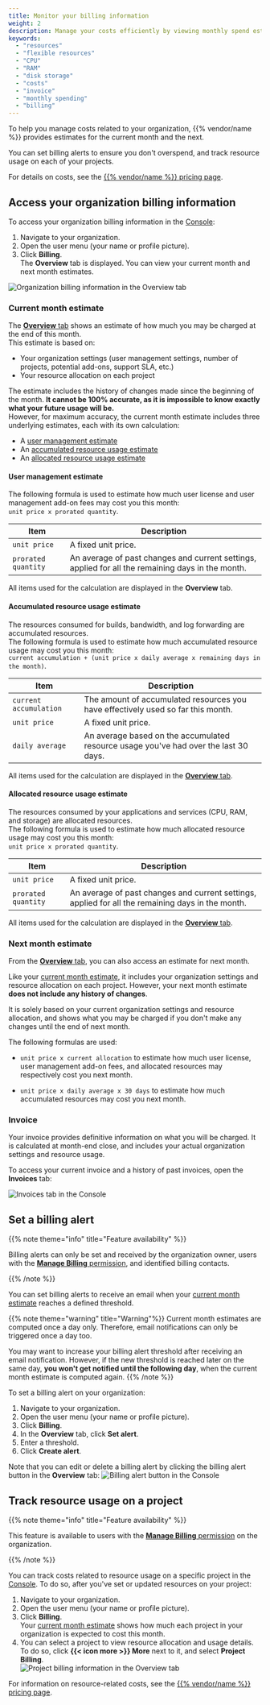 ```yaml
---
title: Monitor your billing information
weight: 2
description: Manage your costs efficiently by viewing monthly spend estimates and setting spend alerts.
keywords:
  - "resources"
  - "flexible resources"
  - "CPU"
  - "RAM"
  - "disk storage"
  - "costs"
  - "invoice"
  - "monthly spending"
  - "billing"
---
```


To help you manage costs related to your organization,
{{% vendor/name %}} provides estimates for the current month and the next.

You can set billing alerts to ensure you don't overspend,
and track resource usage on each of your projects.

For details on costs, see the [{{% vendor/name %}} pricing page](https://upsun.com/pricing/).

## Access your organization billing information

To access your organization billing information in the [Console](/administration/web/_index.md):

1. Navigate to your organization.
2. Open the user menu (your name or profile picture).
3. Click **Billing**.</br>
   The **Overview** tab is displayed.
   You can view your current month and next month estimates.

![Organization billing information in the Overview tab](/images/billing/organization-billing.png "0.6")

### Current month estimate

The [**Overview** tab](#access-your-organization-billing-information) shows an estimate of how much you may be charged at the end of this month.</br>
This estimate is based on:

- Your organization settings (user management settings, number of projects, potential add-ons, support SLA, etc.)
- Your resource allocation on each project

The estimate includes the history of changes made since the beginning of the month.
**It cannot be 100% accurate, as it is impossible to know exactly what your future usage will be.**</br>
However, for maximum accuracy, the current month estimate includes three underlying estimates,
each with its own calculation:

- A [user management estimate](#user-management-estimate)
- An [accumulated resource usage estimate](#accumulated-resource-usage-estimate)
- An [allocated resource usage estimate](#allocated-resource-usage-estimate)

#### User management estimate

The following formula is used to estimate how much user license and user management add-on fees may cost you this month:</br>
`unit price x prorated quantity`.

| Item               | Description |
| ------------------ | ----------- |
| `unit price`       | A fixed unit price. |
| `prorated quantity`| An average of past changes and current settings, applied for all the remaining days in the month. |

All items used for the calculation are displayed in the **Overview** tab.

#### Accumulated resource usage estimate

The resources consumed for builds, bandwidth, and log forwarding are accumulated resources.</br>
The following formula is used to estimate how much accumulated resource usage may cost you this month:</br>
`current accumulation + (unit price x daily average x remaining days in the month)`.

| Item                   | Description |
| ---------------------- | ----------- |
| `current accumulation` | The amount of accumulated resources you have effectively used so far this month. |
| `unit price`           | A fixed unit price. |
| `daily average`    | An average based on the accumulated resource usage you've had over the last 30 days. |

All items used for the calculation are displayed in the [**Overview** tab](#access-your-organization-billing-information).

#### Allocated resource usage estimate

The resources consumed by your applications and services (CPU, RAM, and storage) are allocated resources.</br>
The following formula is used to estimate how much allocated resource usage may cost you this month:</br>
`unit price x prorated quantity`.

| Item                 | Description |
| -------------------- | ----------- |
| `unit price`         | A fixed unit price. |
| `prorated quantity`  | An average of past changes and current settings, applied for all the remaining days in the month. |

All items used for the calculation are displayed in the [**Overview** tab](#access-your-organization-billing-information).

### Next month estimate

From the [**Overview** tab](#access-your-organization-billing-information), you can also access an estimate for next month.

Like your [current month estimate](#current-month-estimate), it includes your organization settings and resource allocation on each project.
However, your next month estimate **does not include any history of changes**.

It is solely based on your current organization settings and resource allocation,
and shows what you may be charged if you don't make any changes until the end of next month.

The following formulas are used:

- `unit price x current allocation` to estimate how much user license, user management add-on fees,
  and allocated resources may respectively cost you next month.

- `unit price x daily average x 30 days` to estimate how much accumulated resources may cost you next month.

### Invoice

Your invoice provides definitive information on what you will be charged.
It is calculated at month-end close, and includes your actual organization settings and resource usage.

To access your current invoice and a history of past invoices, open the **Invoices** tab:

![Invoices tab in the Console](/images/billing/invoices-tab.png)

## Set a billing alert

{{% note theme="info" title="Feature availability" %}}

Billing alerts can only be set and received by the organization owner,
users with the [**Manage Billing** permission](/administration/users.md#organization-permissions),
and identified billing contacts.

{{% /note %}}

You can set billing alerts to receive an email when your [current month estimate](#current-month-estimate) reaches a defined threshold.

{{% note theme="warning" title="Warning"%}}
Current month estimates are computed once a day only.
Therefore, email notifications can only be triggered once a day too.

You may want to increase your billing alert threshold after receiving an email notification.
However, if the new threshold is reached later on the same day,
**you won't get notified until the following day**, when the current month estimate is computed again.
{{% /note %}}

To set a billing alert on your organization:

1. Navigate to your organization.
2. Open the user menu (your name or profile picture).
3. Click **Billing**.</br>
4. In the **Overview** tab, click **Set alert**.
5. Enter a threshold.
6. Click **Create alert**.

Note that you can edit or delete a billing alert by clicking the billing alert button in the **Overview** tab:
![Billing alert button in the Console](/images/billing/billing-alert-button.png "0.1") 

## Track resource usage on a project

{{% note theme="info" title="Feature availability" %}}

This feature is available to users with the [**Manage Billing** permission](/administration/users.md#organization-permissions) on the organization.

{{% /note %}}

You can track costs related to resource usage on a specific project in the [Console](/administration/web/_index.md).
To do so, after you've set or updated resources on your project:

1. Navigate to your organization.
2. Open the user menu (your name or profile picture).
3. Click **Billing**.</br>
   Your [current month estimate](#current-month-estimate) shows how much each project in your organization is expected to cost this month.
4. You can select a project to view resource allocation and usage details.</br>
   To do so, click **{{< icon more >}} More** next to it, and select **Project Billing**.</br>
   ![Project billing information in the Overview tab](/images/billing/project-billing.png "0.6")

For information on resource-related costs, see the [{{% vendor/name %}} pricing page](https://upsun.com/pricing/).


